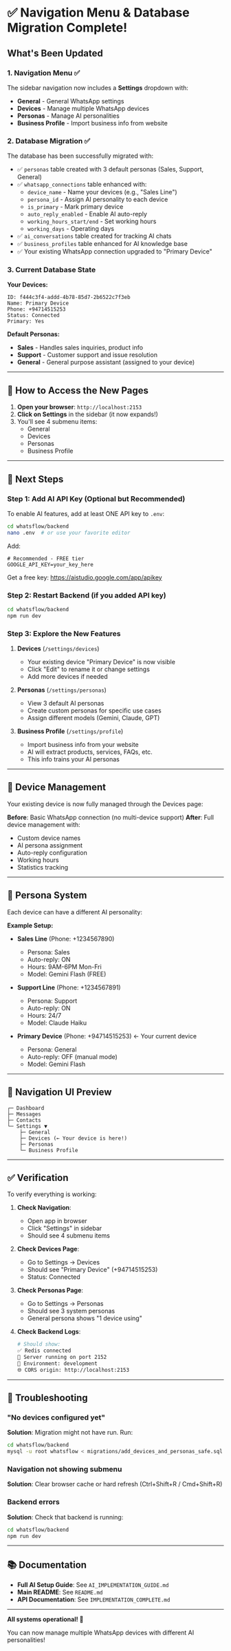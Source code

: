 # ✅ Navigation Menu & Database Migration Complete!

## What's Been Updated

### 1. Navigation Menu ✅
The sidebar navigation now includes a **Settings** dropdown with:
- **General** - General WhatsApp settings
- **Devices** - Manage multiple WhatsApp devices
- **Personas** - Manage AI personalities
- **Business Profile** - Import business info from website

### 2. Database Migration ✅
The database has been successfully migrated with:
- ✅ `personas` table created with 3 default personas (Sales, Support, General)
- ✅ `whatsapp_connections` table enhanced with:
  - `device_name` - Name your devices (e.g., "Sales Line")
  - `persona_id` - Assign AI personality to each device
  - `is_primary` - Mark primary device
  - `auto_reply_enabled` - Enable AI auto-reply
  - `working_hours_start/end` - Set working hours
  - `working_days` - Operating days
- ✅ `ai_conversations` table created for tracking AI chats
- ✅ `business_profiles` table enhanced for AI knowledge base
- ✅ Your existing WhatsApp connection upgraded to "Primary Device"

### 3. Current Database State

**Your Devices:**
```
ID: f444c3f4-addd-4b78-85d7-2b6522c7f3eb
Name: Primary Device
Phone: +94714515253
Status: Connected
Primary: Yes
```

**Default Personas:**
- **Sales** - Handles sales inquiries, product info
- **Support** - Customer support and issue resolution
- **General** - General purpose assistant (assigned to your device)

---

## 🎯 How to Access the New Pages

1. **Open your browser**: `http://localhost:2153`
2. **Click on Settings** in the sidebar (it now expands!)
3. You'll see 4 submenu items:
   - General
   - Devices
   - Personas
   - Business Profile

---

## 🔧 Next Steps

### Step 1: Add AI API Key (Optional but Recommended)

To enable AI features, add at least ONE API key to `.env`:

```bash
cd whatsflow/backend
nano .env  # or use your favorite editor
```

Add:
```env
# Recommended - FREE tier
GOOGLE_API_KEY=your_key_here
```

Get a free key: https://aistudio.google.com/app/apikey

### Step 2: Restart Backend (if you added API key)

```bash
cd whatsflow/backend
npm run dev
```

### Step 3: Explore the New Features

1. **Devices** (`/settings/devices`)
   - Your existing device "Primary Device" is now visible
   - Click "Edit" to rename it or change settings
   - Add more devices if needed

2. **Personas** (`/settings/personas`)
   - View 3 default AI personas
   - Create custom personas for specific use cases
   - Assign different models (Gemini, Claude, GPT)

3. **Business Profile** (`/settings/profile`)
   - Import business info from your website
   - AI will extract products, services, FAQs, etc.
   - This info trains your AI personas

---

## 📱 Device Management

Your existing device is now fully managed through the Devices page:

**Before**: Basic WhatsApp connection (no multi-device support)
**After**: Full device management with:
- Custom device names
- AI persona assignment
- Auto-reply configuration
- Working hours
- Statistics tracking

---

## 🤖 Persona System

Each device can have a different AI personality:

**Example Setup:**
- **Sales Line** (Phone: +1234567890)
  - Persona: Sales
  - Auto-reply: ON
  - Hours: 9AM-6PM Mon-Fri
  - Model: Gemini Flash (FREE)

- **Support Line** (Phone: +1234567891)
  - Persona: Support
  - Auto-reply: ON
  - Hours: 24/7
  - Model: Claude Haiku

- **Primary Device** (Phone: +94714515253) ← Your current device
  - Persona: General
  - Auto-reply: OFF (manual mode)
  - Model: Gemini Flash

---

## 🎨 Navigation UI Preview

```
┌─ Dashboard
├─ Messages
├─ Contacts
└─ Settings ▼
    ├─ General
    ├─ Devices (← Your device is here!)
    ├─ Personas
    └─ Business Profile
```

---

## ✅ Verification

To verify everything is working:

1. **Check Navigation**:
   - Open app in browser
   - Click "Settings" in sidebar
   - Should see 4 submenu items

2. **Check Devices Page**:
   - Go to Settings → Devices
   - Should see "Primary Device" (+94714515253)
   - Status: Connected

3. **Check Personas Page**:
   - Go to Settings → Personas
   - Should see 3 system personas
   - General persona shows "1 device using"

4. **Check Backend Logs**:
   ```bash
   # Should show:
   ✅ Redis connected
   🚀 Server running on port 2152
   📝 Environment: development
   🌐 CORS origin: http://localhost:2153
   ```

---

## 🐛 Troubleshooting

### "No devices configured yet"
**Solution**: Migration might not have run. Run:
```bash
cd whatsflow/backend
mysql -u root whatsflow < migrations/add_devices_and_personas_safe.sql
```

### Navigation not showing submenu
**Solution**: Clear browser cache or hard refresh (Ctrl+Shift+R / Cmd+Shift+R)

### Backend errors
**Solution**: Check that backend is running:
```bash
cd whatsflow/backend
npm run dev
```

---

## 📚 Documentation

- **Full AI Setup Guide**: See `AI_IMPLEMENTATION_GUIDE.md`
- **Main README**: See `README.md`
- **API Documentation**: See `IMPLEMENTATION_COMPLETE.md`

---

**All systems operational! 🚀**

You can now manage multiple WhatsApp devices with different AI personalities!
